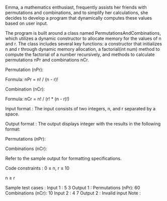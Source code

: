 Emma, a mathematics enthusiast, frequently assists her friends with permutations and combinations, and to simplify her calculations, she decides to develop a program that dynamically computes these values based on user input.



The program is built around a class named PermutationsAndCombinations, which utilizes a dynamic constructor to allocate memory for the values of n and r. The class includes several key functions: a constructor that initializes n and r through dynamic memory allocation, a factorial(int num) method to compute the factorial of a number recursively, and methods to calculate permutations nPr and combinations nCr.



Permutation (nPr):

Formula: nPr = n! / (n - r)!



Combination (nCr): 

Formula: nCr = n! / (r! * (n - r)!)

Input format :
The input consists of two integers, n, and r separated by a space.

Output format :
The output displays integer with the results in the following format:

Permutations (nPr): <value of permutations>

Combinations (nCr): <value of combinations>



Refer to the sample output for formatting specifications.

Code constraints :
0 ≤ n, r ≤ 10

n ≥ r

Sample test cases :
Input 1 :
5 3
Output 1 :
Permutations (nPr): 60
Combinations (nCr): 10
Input 2 :
4 7
Output 2 :
Invalid input
Note :
